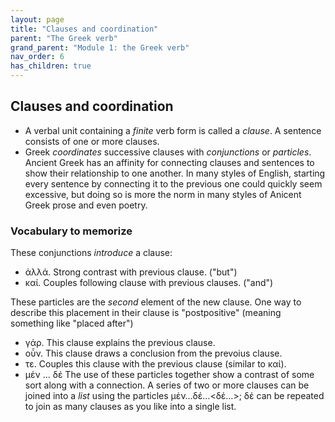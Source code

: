```yaml
---
layout: page
title: "Clauses and coordination"
parent: "The Greek verb"
grand_parent: "Module 1: the Greek verb"
nav_order: 6
has_children: true
---
```


## Clauses and coordination


- A verbal unit containing a *finite* verb form is called a *clause*. A sentence consists of one or more clauses.
- Greek *coordinates* successive clauses with *conjunctions* or *particles*. Ancient Greek has an affinity for connecting clauses and sentences to show their relationship to one another. In many styles of English, starting every sentence by connecting it to the previous one could quickly seem excessive, but doing so is more the norm in many styles of Anicent Greek prose and even poetry.





### Vocabulary to memorize

These conjunctions *introduce* a clause:

- ἀλλά.  Strong contrast with previous clause. ("but")
- καί. Couples following clause with previous clauses. ("and")

These particles are the *second* element of the new clause. One way to describe this placement in their clause is "postpositive" (meaning something like "placed after")

- γάρ. This clause explains the previous clause.
- οὖν. This clause draws a conclusion from the prevoius clause.
- τε.  Couples this clause with the previous clause (similar to καί).
- μέν ... δέ The use of these particles together show a contrast of some sort along with a connection. A series of two or more clauses can be joined into a *list* using the particles μέν…δέ…<δέ…>; δέ can be repeated to join as many clauses as you like into a single list.


